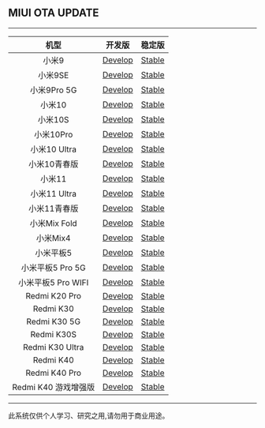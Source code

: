 ## MIUI OTA UPDATE

 ---- 
|机型|开发版|稳定版|
| :----: | :----: | :----: |
|小米9| [Develop](https://github.com/SakuraKyuo/update_miui_ota/blob/master/Develop/小米9.md)| [Stable](https://github.com/SakuraKyuo/update_miui_ota/blob/master/Stable/小米9.md)|
|小米9SE| [Develop](https://github.com/SakuraKyuo/update_miui_ota/blob/master/Develop/小米9SE.md)| [Stable](https://github.com/SakuraKyuo/update_miui_ota/blob/master/Stable/小米9SE.md)|
|小米9Pro 5G| [Develop](https://github.com/SakuraKyuo/update_miui_ota/blob/master/Develop/小米9Pro5G.md)| [Stable](https://github.com/SakuraKyuo/update_miui_ota/blob/master/Stable/小米9Pro5G.md)|
|小米10| [Develop](https://github.com/SakuraKyuo/update_miui_ota/blob/master/Develop/小米10.md)| [Stable](https://github.com/SakuraKyuo/update_miui_ota/blob/master/Stable/小米10.md)|
|小米10S| [Develop](https://github.com/SakuraKyuo/update_miui_ota/blob/master/Develop/小米10S.md)| [Stable](https://github.com/SakuraKyuo/update_miui_ota/blob/master/Stable/小米10S.md)|
|小米10Pro| [Develop](https://github.com/SakuraKyuo/update_miui_ota/blob/master/Develop/小米10Pro.md)| [Stable](https://github.com/SakuraKyuo/update_miui_ota/blob/master/Stable/小米10Pro.md)|
|小米10 Ultra| [Develop](https://github.com/SakuraKyuo/update_miui_ota/blob/master/Develop/小米10Ultra.md)| [Stable](https://github.com/SakuraKyuo/update_miui_ota/blob/master/Stable/小米10Ultra.md)|
|小米10青春版| [Develop](https://github.com/SakuraKyuo/update_miui_ota/blob/master/Develop/小米10青春版.md)| [Stable](https://github.com/SakuraKyuo/update_miui_ota/blob/master/Stable/小米10青春版.md)|
|小米11| [Develop](https://github.com/SakuraKyuo/update_miui_ota/blob/master/Develop/小米11.md)| [Stable](https://github.com/SakuraKyuo/update_miui_ota/blob/master/Stable/小米11.md)|
|小米11 Ultra| [Develop](https://github.com/SakuraKyuo/update_miui_ota/blob/master/Develop/小米11Ultra.md)| [Stable](https://github.com/SakuraKyuo/update_miui_ota/blob/master/Stable/小米11Ultra.md)|
|小米11青春版| [Develop](https://github.com/SakuraKyuo/update_miui_ota/blob/master/Develop/小米11青春版.md)| [Stable](https://github.com/SakuraKyuo/update_miui_ota/blob/master/Stable/小米11青春版.md)|
|小米Mix Fold| [Develop](https://github.com/SakuraKyuo/update_miui_ota/blob/master/Develop/小米MixFold.md)| [Stable](https://github.com/SakuraKyuo/update_miui_ota/blob/master/Stable/小米MixFold.md)|
|小米Mix4| [Develop](https://github.com/SakuraKyuo/update_miui_ota/blob/master/Develop/小米Mix4.md)| [Stable](https://github.com/SakuraKyuo/update_miui_ota/blob/master/Stable/小米MixFold.md)|
|小米平板5| [Develop](https://github.com/SakuraKyuo/update_miui_ota/blob/master/Develop/小米Pad5.md)| [Stable](https://github.com/SakuraKyuo/update_miui_ota/blob/master/Stable/小米Pad5.md)|
|小米平板5 Pro 5G| [Develop](https://github.com/SakuraKyuo/update_miui_ota/blob/master/Develop/小米Pad5Pro5G.md)| [Stable](https://github.com/SakuraKyuo/update_miui_ota/blob/master/Stable/小米Pad5Pro5G.md)|
|小米平板5 Pro WIFI| [Develop](https://github.com/SakuraKyuo/update_miui_ota/blob/master/Develop/小米Pad5ProWIFI.md)| [Stable](https://github.com/SakuraKyuo/update_miui_ota/blob/master/Stable/小米Pad5ProWIFI.md)|
|Redmi K20 Pro| [Develop](https://github.com/SakuraKyuo/update_miui_ota/blob/master/Develop/RedmiK20Pro.md)| [Stable](https://github.com/SakuraKyuo/update_miui_ota/blob/master/Stable/RedmiK20Pro.md)|
|Redmi K30| [Develop](https://github.com/SakuraKyuo/update_miui_ota/blob/master/Develop/RedmiK30.md)| [Stable](https://github.com/SakuraKyuo/update_miui_ota/blob/master/Stable/RedmiK30.md)|
|Redmi K30 5G| [Develop](https://github.com/SakuraKyuo/update_miui_ota/blob/master/Develop/RedmiK305G.md)| [Stable](https://github.com/SakuraKyuo/update_miui_ota/blob/master/Stable/RedmiK305G.md)|
|Redmi K30S| [Develop](https://github.com/SakuraKyuo/update_miui_ota/blob/master/Develop/RedmiK30S.md)| [Stable](https://github.com/SakuraKyuo/update_miui_ota/blob/master/Stable/RedmiK30S.md)|
|Redmi K30 Ultra| [Develop](https://github.com/SakuraKyuo/update_miui_ota/blob/master/Develop/RedmiK30Ultra.md)| [Stable](https://github.com/SakuraKyuo/update_miui_ota/blob/master/Stable/RedmiK30Ultra.md)|
|Redmi K40| [Develop](https://github.com/SakuraKyuo/update_miui_ota/blob/master/Develop/RedmiK40.md)| [Stable](https://github.com/SakuraKyuo/update_miui_ota/blob/master/Stable/RedmiK40.md)|
|Redmi K40 Pro| [Develop](https://github.com/SakuraKyuo/update_miui_ota/blob/master/Develop/RedmiK40Pro.md)| [Stable](https://github.com/SakuraKyuo/update_miui_ota/blob/master/Stable/RedmiK40Pro.md)|
|Redmi K40 游戏增强版| [Develop](https://github.com/SakuraKyuo/update_miui_ota/blob/master/Develop/RedmiK40Gaming.md)| [Stable](https://github.com/SakuraKyuo/update_miui_ota/blob/master/Stable/RedmiK40Gaming.md)|
 ---- 
此系统仅供个人学习、研究之用,请勿用于商业用途。
